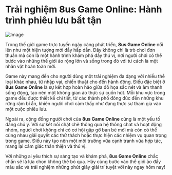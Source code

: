 # Trải nghiệm 8us Game Online: Hành trình phiêu lưu bất tận

![Image](https://github.com/user-attachments/assets/bd51ea9f-0666-407b-a7a7-98ead6de688c)

Trong thế giới game trực tuyến ngày càng phát triển, **8us Game Online** nổi lên như một hiện tượng mới đầy hấp dẫn. Đây không chỉ là trò chơi đơn thuần mà còn là một hành trình khám phá đầy thú vị, nơi người chơi có thể bước vào những thế giới ảo rộng lớn và sống trong đó với tư cách là một nhân vật hoàn toàn mới.

Game này mang đến cho người dùng một trải nghiệm đa dạng với nhiều thể loại khác nhau, từ nhập vai, chiến thuật cho đến hành động. Điều đặc biệt ở **8us Game Online** là sự kết hợp hoàn hảo giữa đồ họa sắc nét và âm thanh sống động, tạo nên một không gian ảo thực sự cuốn hút. Mỗi khu vực trong game đều được thiết kế chi tiết, từ các thành phố đông đúc đến những khu rừng rậm bí ẩn, khiến người chơi cảm thấy như đang thực sự tham gia vào một cuộc phiêu lưu.

Ngoài ra, cộng đồng người chơi của **8us Game Online** cũng là một yếu tố đáng chú ý. Với sự kết nối chặt chẽ thông qua hệ thống chat và hoạt động nhóm, người chơi không chỉ có cơ hội gặp gỡ bạn bè mới mà còn có thể cùng nhau giải quyết các thử thách hoặc thực hiện các nhiệm vụ quan trọng trong game. Điều này tạo nên một môi trường vừa cạnh tranh vừa hợp tác, mang lại cảm giác thân thiện và thú vị.

Với những ai yêu thích sự sáng tạo và khám phá, **8us Game Online** chắc chắn sẽ là lựa chọn không thể bỏ qua. Hãy cùng bước vào thế giới ảo đầy màu sắc và trải nghiệm những phút giây giải trí tuyệt vời này ngay hôm nay!